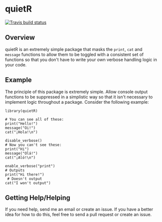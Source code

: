 # quietR

[![Travis build status](https://travis-ci.org/thomascjohnson/quietR.svg?branch=master)](https://travis-ci.org/thomascjohnson/quietR)

## Overview

quietR is an extremely simple package that masks the `print`, `cat` and `message` functions to allow them to be toggled with a consistent set of functions so that you don't have to write your own verbose handling logic in your code.

## Example

The principle of this package is extremely simple. Allow console output functions to be suppressed in a simplistic way so that it isn't necessary to implement logic throughout a package. Consider the following example:

```
library(quietR)

# You can see all of these:
print("Hello!")
message("Oi!")
cat("¡Hola!\n")

disable_verbose()
# Now you can't see these:
print("Hi")
message("Olá!")
cat("¡Aló!\n")

enable_verbose("print")
# Outputs
print("Hi there!") 
 # Doesn't output
cat("I won't output")
```

## Getting Help/Helping

If you need help, send me an email or create an issue. If you have a better idea for how to do this, feel free to send a pull request or create an issue.